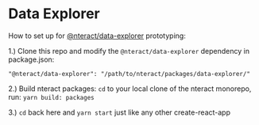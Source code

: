 # Data Explorer

How to set up for [@nteract/data-explorer](https://github.com/nteract/nteract/tree/master/packages/data-explorer) prototyping:

1.) Clone this repo and modify the `@nteract/data-explorer` dependency in package.json:

```
"@nteract/data-explorer": "/path/to/nteract/packages/data-explorer/"
```

2.) Build nteract packages: `cd` to your local clone of the nteract monorepo, run: `yarn build: packages`

3.) `cd` back here and `yarn start` just like any other create-react-app
